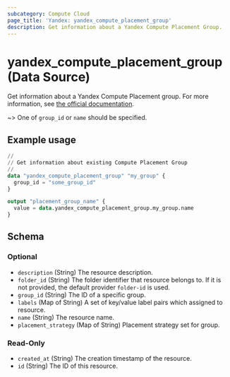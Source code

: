 ```yaml
---
subcategory: Compute Cloud
page_title: 'Yandex: yandex_compute_placement_group'
description: Get information about a Yandex Compute Placement Group.
---
```


# yandex_compute_placement_group (Data Source)

Get information about a Yandex Compute Placement group. For more information, see [the official documentation](https://yandex.cloud/docs/compute/concepts/placement-groups).

~> One of `group_id` or `name` should be specified.

## Example usage

```terraform
//
// Get information about existing Compute Placement Group
//
data "yandex_compute_placement_group" "my_group" {
  group_id = "some_group_id"
}

output "placement_group_name" {
  value = data.yandex_compute_placement_group.my_group.name
}
```

<!-- schema generated by tfplugindocs -->
## Schema

### Optional

- `description` (String) The resource description.
- `folder_id` (String) The folder identifier that resource belongs to. If it is not provided, the default provider `folder-id` is used.
- `group_id` (String) The ID of a specific group.
- `labels` (Map of String) A set of key/value label pairs which assigned to resource.
- `name` (String) The resource name.
- `placement_strategy` (Map of String) Placement strategy set for group.

### Read-Only

- `created_at` (String) The creation timestamp of the resource.
- `id` (String) The ID of this resource.
